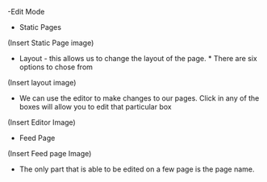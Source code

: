 -Edit Mode

* Static Pages

(Insert Static Page image)

* Layout - this allows us to change the layout of the page.
      * There are six options to chose from

(Insert layout image)

* We can use the editor to make changes to our pages.  Click in any of the boxes will allow you to edit that particular box  

(Insert Editor Image)

* Feed Page

(Insert Feed page Image)

* The only part that is able to be edited on a few page is the page name.
